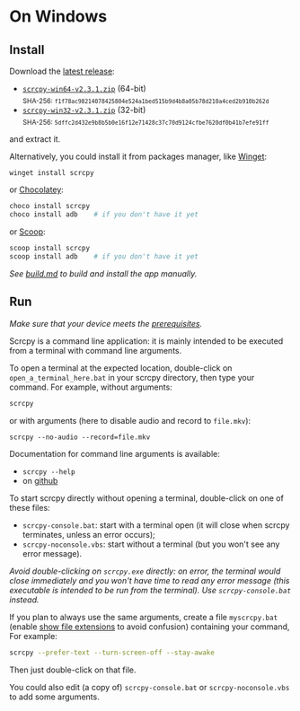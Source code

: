 # On Windows

## Install

Download the [latest release]:

 - [`scrcpy-win64-v2.3.1.zip`][direct-win64] (64-bit)  
   <sub>SHA-256: `f1f78ac98214078425804e524a1bed515b9d4b8a05b78d210a4ced2b910b262d`</sub>
 - [`scrcpy-win32-v2.3.1.zip`][direct-win32] (32-bit)  
   <sub>SHA-256: `5dffc2d432e9b8b5b0e16f12e71428c37c70d9124cfbe7620df0b41b7efe91ff`</sub>

[latest release]: https://github.com/Genymobile/scrcpy/releases/latest
[direct-win64]: https://github.com/Genymobile/scrcpy/releases/download/v2.3.1/scrcpy-win64-v2.3.1.zip
[direct-win32]: https://github.com/Genymobile/scrcpy/releases/download/v2.3.1/scrcpy-win32-v2.3.1.zip

and extract it.

Alternatively, you could install it from packages manager, like [Winget]:

```bash
winget install scrcpy
```

or [Chocolatey]:

```bash
choco install scrcpy
choco install adb    # if you don't have it yet
```

or [Scoop]:


```bash
scoop install scrcpy
scoop install adb    # if you don't have it yet
```

[Winget]: https://github.com/microsoft/winget-cli
[Chocolatey]: https://chocolatey.org/
[Scoop]: https://scoop.sh

_See [build.md](build.md) to build and install the app manually._


## Run

_Make sure that your device meets the [prerequisites](/README.md#prerequisites)._

Scrcpy is a command line application: it is mainly intended to be executed from
a terminal with command line arguments.

To open a terminal at the expected location, double-click on
`open_a_terminal_here.bat` in your scrcpy directory, then type your command. For
example, without arguments:

```bash
scrcpy
```

or with arguments (here to disable audio and record to `file.mkv`):

```
scrcpy --no-audio --record=file.mkv
```

Documentation for command line arguments is available:
 - `scrcpy --help`
 - on [github](/README.md)

To start scrcpy directly without opening a terminal, double-click on one of
these files:
 - `scrcpy-console.bat`: start with a terminal open (it will close when scrcpy
   terminates, unless an error occurs);
 - `scrcpy-noconsole.vbs`: start without a terminal (but you won't see any error
   message).

_Avoid double-clicking on `scrcpy.exe` directly: on error, the terminal would
close immediately and you won't have time to read any error message (this
executable is intended to be run from the terminal). Use `scrcpy-console.bat`
instead._

If you plan to always use the same arguments, create a file `myscrcpy.bat`
(enable [show file extensions] to avoid confusion) containing your command, For
example:

```bash
scrcpy --prefer-text --turn-screen-off --stay-awake
```

[show file extensions]: https://www.howtogeek.com/205086/beginner-how-to-make-windows-show-file-extensions/

Then just double-click on that file.

You could also edit (a copy of) `scrcpy-console.bat` or `scrcpy-noconsole.vbs`
to add some arguments.
